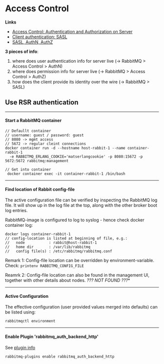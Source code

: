 # Access Control

**Links**
- [Access Control: Authentication and Authorization on Server](https://www.rabbitmq.com/authentication.html)
- [Client authentication: SASL](https://www.rabbitmq.com/authentication.html)
- [SASL, AuthN, AuthZ](http://www.rabbitmq.com/blog/2011/02/07/who-are-you-authentication-and-authorisation-in-rabbitmq-231/)

**3 pieces of info**:
1. where does user authentication info for server live (-> RabbitMQ > Access Control > AuthN)
2. where does permission info for server live (-> RabbitMQ > Access Control > AuthZ)
3. how does the client provide its identity over the wire  (-> RabbitMQ > SASL)




## Use RSR authentication

---
#### Start a RabbitMQ container
```` 
// Defaullt container
// username: guest / password: guest
// 8080 -> mgmt access
// 5672 -> regular cleint connections
docker container run -d --hostname host-rabbit-1 --name container-rabbit-1 
  -e RABBITMQ_ERLANG_COOKIE='matserlangcookie' -p 8080:15672 -p 5672:5672 rabbitmq:management

// Get into container
 docker container exec -it container-rabbit-1 /bin/bash 

````

---
#### Find location of Rabbit config-file

The active configuration file can be verified by inspecting the RabbitMQ log file. 
It will show up in the log file at the top, along with the other broker boot log entries.

RabbitMQ-image is configured to log to syslog - hence check docker container log: 
````
docker logs container-rabbit-1
// config-location is listed at beginning of file, e.g.:
//   node           : rabbit@host-rabbit-1
//   home dir       : /var/lib/rabbitmq
//   config file(s) : /etc/rabbitmq/rabbitmq.conf

````

Remark 1: Config-file location can be overridden by environment-variable. Check: ````printenv RABBITMQ_CONFIG_FILE ````

Reamrk 2: Config-file location can also be found in the management UI, together with other details about nodes.
*??? NOT FOUND ???**



---
#### Active Configuration

The effective configuration (user provided values merged into defaults) can be listed using:
````
rabbitmqctl environment
````


---
#### Enable Plugin 'rabbitmq_auth_backend_http'

See [plugin info](https://github.com/rabbitmq/rabbitmq-auth-backend-http)

````
rabbitmq-plugins enable rabbitmq_auth_backend_http
````

